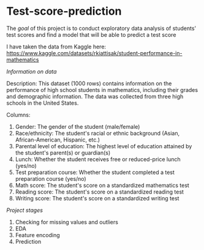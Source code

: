 # Test-score-prediction

The _goal_ of this project is to conduct exploratory data analysis of students' test scores and find a model that will be able to predict a test score

I have taken the data from Kaggle here:
https://www.kaggle.com/datasets/rkiattisak/student-performance-in-mathematics

_Information on data_

Description: This dataset (1000 rows) contains information on the performance of high school students in mathematics, including their grades and demographic information. The data was collected from three high schools in the United States.

Columns:
1. Gender: The gender of the student (male/female)
2. Race/ethnicity: The student's racial or ethnic background (Asian, African-American, Hispanic, etc.)
3. Parental level of education: The highest level of education attained by the student's parent(s) or guardian(s)
4. Lunch: Whether the student receives free or reduced-price lunch (yes/no)
5. Test preparation course: Whether the student completed a test preparation course (yes/no)
6. Math score: The student's score on a standardized mathematics test
7. Reading score: The student's score on a standardized reading test
8. Writing score: The student's score on a standardized writing test

_Project stages_
1. Checking for missing values and outliers
2. EDA
3. Feature encoding
4. Prediction


